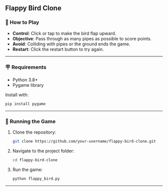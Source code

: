 ## Flappy Bird Clone

### 🎩 How to Play
- **Control**: Click or tap to make the bird flap upward.
- **Objective**: Pass through as many pipes as possible to score points.
- **Avoid**: Colliding with pipes or the ground ends the game.
- **Restart**: Click the restart button to try again.

---

### 🪧 Requirements
- Python 3.8+  
- Pygame library  

Install with:
```bash
pip install pygame
```

---

### 🚀 Running the Game

1. Clone the repository:
   ```bash
   git clone https://github.com/your-username/flappy-bird-clone.git
   ```

2. Navigate to the project folder:
   ```bash
   cd flappy-bird-clone
   ```

3. Run the game:
   ```bash
   python flappy_bird.py
   ```

---

